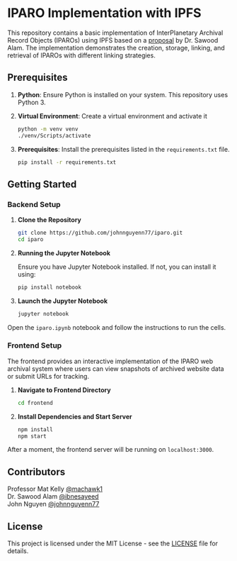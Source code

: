 # IPARO Implementation with IPFS

This repository contains a basic implementation of InterPlanetary Archival Record Objects (IPAROs) using IPFS based on a [proposal](https://github.com/johnnguyenn77/iparo/blob/main/proposal.pdf) by Dr. Sawood Alam. The implementation demonstrates the creation, storage, linking, and retrieval of IPAROs with different linking strategies.

## Prerequisites

1. **Python**: Ensure Python is installed on your system. This repository uses Python 3.
2. **Virtual Environment**: Create a virtual environment and activate it

    ```bash
    python -m venv venv
    ./venv/Scripts/activate
    ```

3. **Prerequisites**: Install the prerequisites listed in the `requirements.txt` file.

   ```bash
   pip install -r requirements.txt
   ```

## Getting Started

### Backend Setup

1. **Clone the Repository**

    ```bash
    git clone https://github.com/johnnguyenn77/iparo.git
    cd iparo
    ```

2. **Running the Jupyter Notebook**

    Ensure you have Jupyter Notebook installed. If not, you can install it using:

    ```bash
    pip install notebook
    ```

3. **Launch the Jupyter Notebook**

    ```bash
    jupyter notebook
    ```

Open the `iparo.ipynb` notebook and follow the instructions to run the cells.

### Frontend Setup

The frontend provides an interactive implementation of the IPARO web archival system where users can view snapshots of archived website data or submit URLs for tracking.

1. **Navigate to Frontend Directory**

    ```bash
    cd frontend
    ```

2. **Install Dependencies and Start Server**

    ```bash
    npm install
    npm start
    ```

After a moment, the frontend server will be running on `localhost:3000`.

## Contributors

Professor Mat Kelly [@machawk1](https://github.com/machawk1)\
Dr. Sawood Alam [@ibnesayeed](https://github.com/ibnesayeed)\
John Nguyen [@johnnguyenn77](https://github.com/johnnguyenn77)

## License

This project is licensed under the MIT License - see the [LICENSE](https://github.com/johnnguyenn77/iparo#MIT-1-ov-file) file for details.
